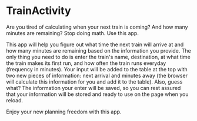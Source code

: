 # TrainActivity

Are you tired of calculating when your next train is coming? And how many minutes are remaining? Stop doing math. Use this app. 
 
This app will help you figure out what time the next train will arrive at and how many minutes are remaining based on the information you provide. The only thing you need to do is enter the train's name, destination, at what time the train makes its first run, and how often the train runs everyday (frequency in minutes). Your input will be added to the table at the top with two new pieces of information: next arrival and minutes away (the browser will calculate this information for you and add it to the table). Also, guess what? The information your enter will be saved, so you can rest assured that your information will be stored and ready to use on the page when you reload.  

Enjoy your new planning freedom with this app. 